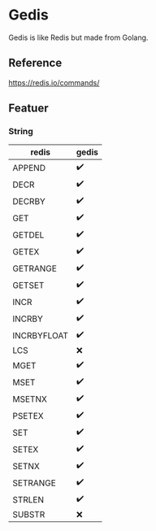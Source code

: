 # Gedis
Gedis is like Redis but made from Golang.  

## Reference
https://redis.io/commands/

## Featuer
### String
| redis       | gedis              |
|-------------|--------------------|
| APPEND      | :heavy_check_mark: |
| DECR        | :heavy_check_mark: |
| DECRBY      | :heavy_check_mark: |
| GET         | :heavy_check_mark: |
| GETDEL      | :heavy_check_mark: |
| GETEX       | :heavy_check_mark: |
| GETRANGE    | :heavy_check_mark: |
| GETSET      | :heavy_check_mark: |
| INCR        | :heavy_check_mark: |
| INCRBY      | :heavy_check_mark: |
| INCRBYFLOAT | :heavy_check_mark: |
| LCS         | :x:                |
| MGET        | :heavy_check_mark: |
| MSET        | :heavy_check_mark: |
| MSETNX      | :heavy_check_mark: |
| PSETEX      | :heavy_check_mark: |
| SET         | :heavy_check_mark: |
| SETEX       | :heavy_check_mark: |
| SETNX       | :heavy_check_mark: |
| SETRANGE    | :heavy_check_mark: |
| STRLEN      | :heavy_check_mark: |
| SUBSTR      | :x:                |

